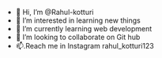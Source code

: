 - 👋 Hi, I’m @Rahul-kotturi
- 👀 I’m interested in learning new things
- 🌱 I’m currently learning web development 
- 💞️ I’m looking to collaborate on Git hub
- 📫.Reach me in Instagram rahul_kotturi123

<!---
Rahul-kotturi/Rahul-kotturi is a ✨ special ✨ repository because its `README.md` (this file) appears on your GitHub profile.
You can click the Preview link to take a look at your changes.
--->

